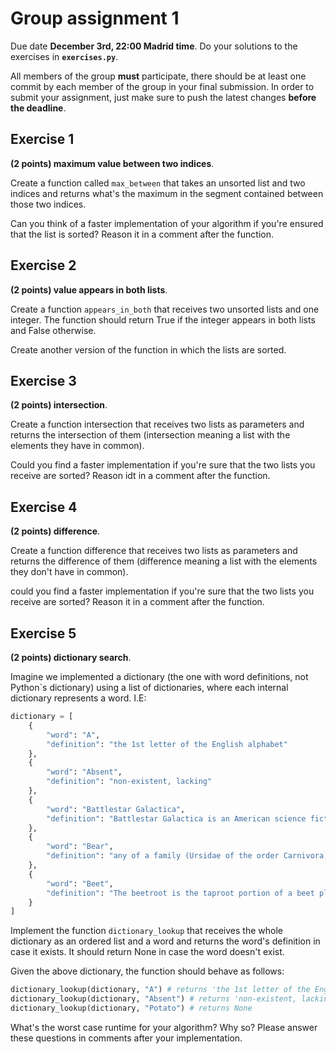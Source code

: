 # Group assignment 1

Due date **December 3rd, 22:00 Madrid time**.  Do your solutions to the
exercises in **`exercises.py`**.

All members of the group **must** participate, there should be at
least one commit by each member of the group in your final submission.
In order to submit your assignment, just make sure to push the latest
changes **before the deadline**.


## Exercise 1

**(2 points) maximum value between two indices**.

Create a function called `max_between` that takes an unsorted list and two
indices and returns what's the maximum in the segment contained between those
two indices.

Can you think of a faster implementation of your algorithm if you're ensured
that the list is sorted?  Reason it in a comment after the function.

## Exercise 2

**(2 points) value appears in both lists**.

Create a function `appears_in_both` that receives two unsorted lists and one
integer. The function should return True if the integer appears in both lists
and False otherwise.

Create another version of the function in which the lists are sorted.

## Exercise 3

**(2 points) intersection**.

Create a function intersection that receives two lists as parameters and
returns the intersection of them (intersection meaning a list with the elements
they have in common).

Could you find a faster implementation if you're sure that the two lists you
receive are sorted?   Reason idt in a comment after the function.

## Exercise 4

**(2 points) difference**.

Create a function difference that receives two lists as parameters and returns
the difference of them (difference meaning a list with the elements they don't
have in common).

could you find a faster implementation if you're sure that the two lists you
receive are sorted?   Reason it in a comment after the function.


## Exercise 5

**(2 points) dictionary search**.

Imagine we implemented a dictionary (the one with word
definitions, not Python`s dictionary) using a list of dictionaries, where each
internal dictionary represents a word. I.E:

```python
dictionary = [
    {
        "word": "A",
        "definition": "the 1st letter of the English alphabet"
    },
    {
        "word": "Absent",
        "definition": "non-existent, lacking"
    },
    {
        "word": "Battlestar Galactica",
        "definition": "Battlestar Galactica is an American science fiction media franchise created by Glen A. Larson. The franchise began with the original television series in 1978 and was followed by a short-run sequel series (Galactica 1980), a line of book adaptations, original novels, comic books, a board game, and video games. A re-imagined version of Battlestar Galactica aired as a two-part, three-hour miniseries developed by Ronald D. Moore and David Eick in 2003. That miniseries led to a weekly television series, which aired until 2009. A prequel series, Caprica, aired in 2010. "
    },
    {
        "word": "Bear",
        "definition": "any of a family (Ursidae of the order Carnivora) of large heavy mammals of America and Eurasia that have long shaggy hair, rudimentary tails, and plantigrade feet and feed largely on fruit, plant matter, and insects as well as on flesh"
    },
    {
        "word": "Beet",
        "definition": "The beetroot is the taproot portion of a beet plant,[1] usually known in Canada and the USA as beets while the vegetable is referred to as beetroot in British English, and also known as the table beet, garden beet, red beet, dinner beet or golden beet. It is one of several cultivated varieties of Beta vulgaris grown for their edible taproots and leaves (called beet greens); they have been classified as B. vulgaris subsp. vulgaris 'Conditiva' Group.[2]"
    }
]
```

Implement the function `dictionary_lookup` that receives the whole dictionary as
an ordered list and a word and returns the word's definition in case it exists.
It should return None in case the word doesn't exist.

Given the above dictionary, the function should behave as follows:

```python
dictionary_lookup(dictionary, "A") # returns 'the 1st letter of the English alphabet'
dictionary_lookup(dictionary, "Absent") # returns 'non-existent, lacking'
dictionary_lookup(dictionary, "Potato") # returns None
```

What's the worst case runtime for your algorithm?  Why so?  Please answer these
questions in comments after your implementation.
